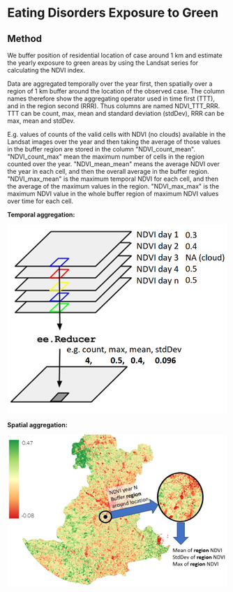 # Eating Disorders Exposure to Green

## Method

We buffer position of residential location of case around 1 km and estimate the yearly exposure to green areas by using the Landsat series for calculating the NDVI index.

Data are aggregated temporally over the year first, then spatially over a region of 1 km buffer around the location of the observed case. The column names therefore show the aggregating operator used in time first (TTT), and in the region second (RRR). Thus columns are named NDVI_TTT_RRR. TTT can be count, max, mean and standard deviation (stdDev), RRR can be max, mean and stdDev.

E.g. values of counts of the valid cells with NDVI (no clouds) available in the Landsat images over the year and then taking the average of those values in the buffer region are stored in the column "NDVI_count_mean". "NDVI_count_max" mean the maximum number of cells in the region counted over the year. "NDVI_mean_mean" means the average NDVI over the year in each cell, and then the overall average in the buffer region. "NDVI_max_mean" is the maximum temporal NDVI for each cell, and then the average of the maximum values in the region. "NDVI_max_max" is the maximum NDVI value in the whole buffer region of maximum NDVI values over time for each cell.

**Temporal aggregation:**

![](images/clipboard-3103987508.png) 

**Spatial aggregation:**

![](images/clipboard-2439958054.png) 

